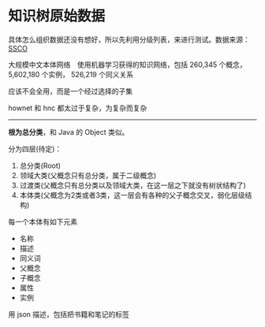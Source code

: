 # 知识树原始数据

具体怎么组织数据还没有想好，所以先利用分级列表，来进行测试。数据来源：[SSCO](http://ssco.zhishimofang.com/)

大规模中文本体网络　使用机器学习获得的知识网络，包括 260,345 个概念， 5,602,180 个实例， 526,219 个同义关系

应该不会全用，而是一个经过选择的子集

hownet 和 hnc 都太过于复杂，为复杂而复杂

---

**根为总分类**，和 Java 的 Object 类似。

分为四层(待定)：

1. 总分类(Root)
2. 领域大类(父概念只有总分类，属于二级概念)
3. 过渡类(父概念只有总分类以及领域大类，在这一层之下就没有树状结构了)
4. 本体类(父概念为2类或者3类，这一层会有各种的父子概念交叉，弱化层级结构)

每一个本体有如下元素

+ 名称
+ 描述
+ 同义词
+ 父概念
+ 子概念
+ 属性
+ 实例

用 json 描述，包括把书籍和笔记的标签
